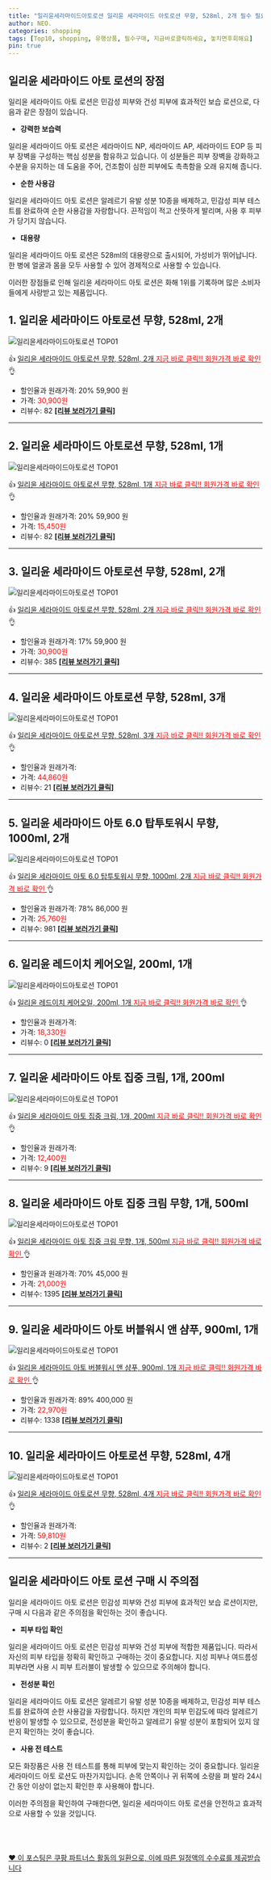 ```yaml
---
title: "일리윤세라마이드아토로션 일리윤 세라마이드 아토로션 무향, 528ml, 2개 필수 필요 추천 제품 비교 최저 가격 비교 장점 구매 후기 구매평"
author: NEO.
categories: shopping
tags: [Top10, shopping, 유행상품, 필수구매, 지금바로클릭하세요, 놓치면후회해요]
pin: true
---
```

**<h2>일리윤 세라마이드 아토 로션의 장점</h2>**

일리윤 세라마이드 아토 로션은 민감성 피부와 건성 피부에 효과적인 보습 로션으로, 다음과 같은 장점이 있습니다.

* **강력한 보습력**

일리윤 세라마이드 아토 로션은 세라마이드 NP, 세라마이드 AP, 세라마이드 EOP 등 피부 장벽을 구성하는 핵심 성분을 함유하고 있습니다. 이 성분들은 피부 장벽을 강화하고 수분을 유지하는 데 도움을 주어, 건조함이 심한 피부에도 촉촉함을 오래 유지해 줍니다.

* **순한 사용감**

일리윤 세라마이드 아토 로션은 알레르기 유발 성분 10종을 배제하고, 민감성 피부 테스트를 완료하여 순한 사용감을 자랑합니다. 끈적임이 적고 산뜻하게 발리며, 사용 후 피부가 당기지 않습니다.

* **대용량**

일리윤 세라마이드 아토 로션은 528ml의 대용량으로 출시되어, 가성비가 뛰어납니다. 한 병에 얼굴과 몸을 모두 사용할 수 있어 경제적으로 사용할 수 있습니다.

이러한 장점들로 인해 일리윤 세라마이드 아토 로션은 화해 1위를 기록하며 많은 소비자들에게 사랑받고 있는 제품입니다.

   

## 1. 일리윤 세라마이드 아토로션 무향, 528ml, 2개

![일리윤세라마이드아토로션 TOP01](https://thumbnail7.coupangcdn.com/thumbnails/remote/490x490ex/image/retail/images/8486910664458781-84dd5183-7234-465d-ab93-9d2c559b322c.crdownload)


👍 [일리윤 세라마이드 아토로션 무향, 528ml, 2개 <font color=red> 지금 바로 클릭!! 회원가격 바로 확인 </font> ](https://link.coupang.com/re/AFFSDP?lptag=AF3617701&subid=GithubCoopas&pageKey=6936824598&traceid=V0-153&itemId=16807084664&vendorItemId=84723562392) 👌 


- 할인율과 원래가격: 20%  59,900   원
- 가격: <span style='color:red'>30,900원</span>
- 리뷰수: 82  [**[리뷰 보러가기 클릭]**](https://link.coupang.com/re/AFFSDP?lptag=AF3617701&subid=GithubCoopas&pageKey=6936824598&traceid=V0-153&itemId=16807084664&vendorItemId=84723562392)

---


   

## 2. 일리윤 세라마이드 아토로션 무향, 528ml, 1개

![일리윤세라마이드아토로션 TOP01](https://thumbnail6.coupangcdn.com/thumbnails/remote/490x490ex/image/retail/images/2977220283279792-57ee4bf6-57db-4561-8fed-d9181ec85777.jpg)


👍 [일리윤 세라마이드 아토로션 무향, 528ml, 1개 <font color=red> 지금 바로 클릭!! 회원가격 바로 확인 </font> ](https://link.coupang.com/re/AFFSDP?lptag=AF3617701&subid=GithubCoopas&pageKey=6936824598&traceid=V0-153&itemId=13311997229&vendorItemId=3335127002) 👌 


- 할인율과 원래가격: 20%  59,900   원
- 가격: <span style='color:red'>15,450원</span>
- 리뷰수: 82  [**[리뷰 보러가기 클릭]**](https://link.coupang.com/re/AFFSDP?lptag=AF3617701&subid=GithubCoopas&pageKey=6936824598&traceid=V0-153&itemId=13311997229&vendorItemId=3335127002)

---


   

## 3. 일리윤 세라마이드 아토로션 무향, 528ml, 2개

![일리윤세라마이드아토로션 TOP01](https://thumbnail7.coupangcdn.com/thumbnails/remote/490x490ex/image/retail/images/8486910664458781-84dd5183-7234-465d-ab93-9d2c559b322c.crdownload)


👍 [일리윤 세라마이드 아토로션 무향, 528ml, 2개 <font color=red> 지금 바로 클릭!! 회원가격 바로 확인 </font> ](https://link.coupang.com/re/AFFSDP?lptag=AF3617701&subid=GithubCoopas&pageKey=6936824598&traceid=V0-153&itemId=16807084664&vendorItemId=84723562392) 👌 


- 할인율과 원래가격: 17%  59,900   원
- 가격: <span style='color:red'>30,900원</span>
- 리뷰수: 385  [**[리뷰 보러가기 클릭]**](https://link.coupang.com/re/AFFSDP?lptag=AF3617701&subid=GithubCoopas&pageKey=6936824598&traceid=V0-153&itemId=16807084664&vendorItemId=84723562392)

---


   

## 4. 일리윤 세라마이드 아토로션 무향, 528ml, 3개

![일리윤세라마이드아토로션 TOP01](https://thumbnail6.coupangcdn.com/thumbnails/remote/490x490ex/image/retail/images/7cfcfd67-dc10-4e7d-8d3e-de1f564bfe6b3281081146968939013.png)


👍 [일리윤 세라마이드 아토로션 무향, 528ml, 3개 <font color=red> 지금 바로 클릭!! 회원가격 바로 확인 </font> ](https://link.coupang.com/re/AFFSDP?lptag=AF3617701&subid=GithubCoopas&pageKey=6936824598&traceid=V0-153&itemId=13836970307&vendorItemId=85480601736) 👌 


- 할인율과 원래가격: 
- 가격: <span style='color:red'>44,860원</span>
- 리뷰수: 21  [**[리뷰 보러가기 클릭]**](https://link.coupang.com/re/AFFSDP?lptag=AF3617701&subid=GithubCoopas&pageKey=6936824598&traceid=V0-153&itemId=13836970307&vendorItemId=85480601736)

---


   

## 5. 일리윤 세라마이드 아토 6.0 탑투토워시 무향, 1000ml, 2개

![일리윤세라마이드아토로션 TOP01](https://thumbnail6.coupangcdn.com/thumbnails/remote/490x490ex/image/retail/images/ff8eb5d3-d516-4883-be2b-08f842d044c54867494778415487114.png)


👍 [일리윤 세라마이드 아토 6.0 탑투토워시 무향, 1000ml, 2개 <font color=red> 지금 바로 클릭!! 회원가격 바로 확인 </font> ](https://link.coupang.com/re/AFFSDP?lptag=AF3617701&subid=GithubCoopas&pageKey=91830709&traceid=V0-153&itemId=18626821300&vendorItemId=85762195000) 👌 


- 할인율과 원래가격: 78%  86,000   원
- 가격: <span style='color:red'>25,760원</span>
- 리뷰수: 981  [**[리뷰 보러가기 클릭]**](https://link.coupang.com/re/AFFSDP?lptag=AF3617701&subid=GithubCoopas&pageKey=91830709&traceid=V0-153&itemId=18626821300&vendorItemId=85762195000)

---


   

## 6. 일리윤 레드이치 케어오일, 200ml, 1개

![일리윤세라마이드아토로션 TOP01](https://thumbnail6.coupangcdn.com/thumbnails/remote/490x490ex/image/retail/images/539256087455103-a6c162b9-c12a-4ff6-83eb-6a412ed11e63.jpg)


👍 [일리윤 레드이치 케어오일, 200ml, 1개 <font color=red> 지금 바로 클릭!! 회원가격 바로 확인 </font> ](https://link.coupang.com/re/AFFSDP?lptag=AF3617701&subid=GithubCoopas&pageKey=7397394900&traceid=V0-153&itemId=19139152492&vendorItemId=86762585256) 👌 


- 할인율과 원래가격: 
- 가격: <span style='color:red'>18,330원</span>
- 리뷰수: 0  [**[리뷰 보러가기 클릭]**](https://link.coupang.com/re/AFFSDP?lptag=AF3617701&subid=GithubCoopas&pageKey=7397394900&traceid=V0-153&itemId=19139152492&vendorItemId=86762585256)

---


   

## 7. 일리윤 세라마이드 아토 집중 크림, 1개, 200ml

![일리윤세라마이드아토로션 TOP01](https://thumbnail7.coupangcdn.com/thumbnails/remote/490x490ex/image/retail/images/6939942633051113-84fc83f0-3e09-412d-8a7d-11f9f621a510.jpg)


👍 [일리윤 세라마이드 아토 집중 크림, 1개, 200ml <font color=red> 지금 바로 클릭!! 회원가격 바로 확인 </font> ](https://link.coupang.com/re/AFFSDP?lptag=AF3617701&subid=GithubCoopas&pageKey=7255541573&traceid=V0-153&itemId=16807390921&vendorItemId=3003330255) 👌 


- 할인율과 원래가격: 
- 가격: <span style='color:red'>12,400원</span>
- 리뷰수: 9  [**[리뷰 보러가기 클릭]**](https://link.coupang.com/re/AFFSDP?lptag=AF3617701&subid=GithubCoopas&pageKey=7255541573&traceid=V0-153&itemId=16807390921&vendorItemId=3003330255)

---


   

## 8. 일리윤 세라마이드 아토 집중 크림 무향, 1개, 500ml

![일리윤세라마이드아토로션 TOP01](https://thumbnail9.coupangcdn.com/thumbnails/remote/490x490ex/image/retail/images/2949860890650303-aa90960b-1acf-4896-8623-8411e2f7221d.jpg)


👍 [일리윤 세라마이드 아토 집중 크림 무향, 1개, 500ml <font color=red> 지금 바로 클릭!! 회원가격 바로 확인 </font> ](https://link.coupang.com/re/AFFSDP?lptag=AF3617701&subid=GithubCoopas&pageKey=6980895530&traceid=V0-153&itemId=16807258610&vendorItemId=3335127000) 👌 


- 할인율과 원래가격: 70%  45,000   원
- 가격: <span style='color:red'>21,000원</span>
- 리뷰수: 1395  [**[리뷰 보러가기 클릭]**](https://link.coupang.com/re/AFFSDP?lptag=AF3617701&subid=GithubCoopas&pageKey=6980895530&traceid=V0-153&itemId=16807258610&vendorItemId=3335127000)

---


   

## 9. 일리윤 세라마이드 아토 버블워시 앤 샴푸, 900ml, 1개

![일리윤세라마이드아토로션 TOP01](https://thumbnail6.coupangcdn.com/thumbnails/remote/490x490ex/image/retail/images/2022/11/02/14/5/2c1707fb-52e5-4097-8912-d46abafddd71.jpg)


👍 [일리윤 세라마이드 아토 버블워시 앤 샴푸, 900ml, 1개 <font color=red> 지금 바로 클릭!! 회원가격 바로 확인 </font> ](https://link.coupang.com/re/AFFSDP?lptag=AF3617701&subid=GithubCoopas&pageKey=6936856310&traceid=V0-153&itemId=16526528179&vendorItemId=83713488322) 👌 


- 할인율과 원래가격: 89%  400,000   원
- 가격: <span style='color:red'>22,970원</span>
- 리뷰수: 1338  [**[리뷰 보러가기 클릭]**](https://link.coupang.com/re/AFFSDP?lptag=AF3617701&subid=GithubCoopas&pageKey=6936856310&traceid=V0-153&itemId=16526528179&vendorItemId=83713488322)

---


   

## 10. 일리윤 세라마이드 아토로션 무향, 528ml, 4개

![일리윤세라마이드아토로션 TOP01](https://thumbnail8.coupangcdn.com/thumbnails/remote/490x490ex/image/retail/images/2949067472116295-8ef488a1-5911-4083-9d65-c0f59e747ebf.jpg)


👍 [일리윤 세라마이드 아토로션 무향, 528ml, 4개 <font color=red> 지금 바로 클릭!! 회원가격 바로 확인 </font> ](https://link.coupang.com/re/AFFSDP?lptag=AF3617701&subid=GithubCoopas&pageKey=6936824598&traceid=V0-153&itemId=18173259200&vendorItemId=85322532190) 👌 


- 할인율과 원래가격: 
- 가격: <span style='color:red'>59,810원</span>
- 리뷰수: 2  [**[리뷰 보러가기 클릭]**](https://link.coupang.com/re/AFFSDP?lptag=AF3617701&subid=GithubCoopas&pageKey=6936824598&traceid=V0-153&itemId=18173259200&vendorItemId=85322532190)

---
**<h2>일리윤 세라마이드 아토 로션 구매 시 주의점</h2>**

일리윤 세라마이드 아토 로션은 민감성 피부와 건성 피부에 효과적인 보습 로션이지만, 구매 시 다음과 같은 주의점을 확인하는 것이 좋습니다.

* **피부 타입 확인**

일리윤 세라마이드 아토 로션은 민감성 피부와 건성 피부에 적합한 제품입니다. 따라서 자신의 피부 타입을 정확히 확인하고 구매하는 것이 중요합니다. 지성 피부나 여드름성 피부라면 사용 시 피부 트러블이 발생할 수 있으므로 주의해야 합니다.

* **전성분 확인**

일리윤 세라마이드 아토 로션은 알레르기 유발 성분 10종을 배제하고, 민감성 피부 테스트를 완료하여 순한 사용감을 자랑합니다. 하지만 개인의 피부 민감도에 따라 알레르기 반응이 발생할 수 있으므로, 전성분을 확인하고 알레르기 유발 성분이 포함되어 있지 않은지 확인하는 것이 좋습니다.

* **사용 전 테스트**

모든 화장품은 사용 전 테스트를 통해 피부에 맞는지 확인하는 것이 중요합니다. 일리윤 세라마이드 아토 로션도 마찬가지입니다. 손목 안쪽이나 귀 뒤쪽에 소량을 펴 발라 24시간 동안 이상이 없는지 확인한 후 사용해야 합니다.

이러한 주의점을 확인하여 구매한다면, 일리윤 세라마이드 아토 로션을 안전하고 효과적으로 사용할 수 있을 것입니다.<br><br><br><br><br> [ ❤  이 포스팅은 쿠팡 파트너스 활동의 일환으로, 이에 따른 일정액의 수수료를 제공받습니다](https://link.coupang.com/a/bcEFyh)